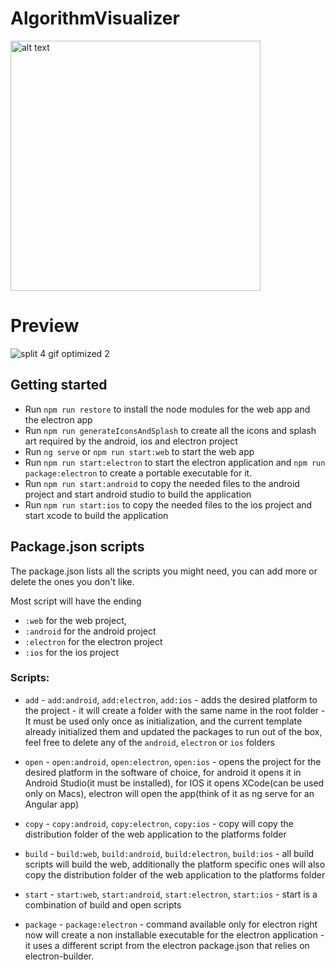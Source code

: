 # AlgorithmVisualizer

<img src="https://user-images.githubusercontent.com/33485041/86045483-5daf2500-ba54-11ea-98eb-d0b473e42e6e.png" alt="alt text" width="400" height="400">

# Preview

![split 4 gif optimized 2](https://user-images.githubusercontent.com/33485041/86045406-39534880-ba54-11ea-9b2f-3e5b74dce8d6.gif)

## Getting started

- Run `npm run restore` to install the node modules for the web app and the electron app
- Run `npm run generateIconsAndSplash` to create all the icons and splash art required by the android, ios and electron project
- Run `ng serve` or `npm run start:web` to start the web app
- Run `npm run start:electron` to start the electron application and `npm run package:electron` to create a portable executable for it.
- Run `npm run start:android` to copy the needed files to the android project and start android studio to build the application
- Run `npm run start:ios` to copy the needed files to the ios project and start xcode to build the application

## Package.json scripts

The package.json lists all the scripts you might need, you can add more or delete the ones you don't like.

Most script will have the ending

- `:web` for the web project,
- `:android` for the android project
- `:electron` for the electron project
- `:ios` for the ios project

### Scripts:

- `add` - `add:android`, `add:electron`, `add:ios` - adds the desired platform to the project - it will create a folder with the same name in the root folder - It must be used only once as initialization, and the current template already initialized them and updated the packages to run out of the box, feel free to delete any of the `android`, `electron` or `ios` folders

- `open` - `open:android`, `open:electron`, `open:ios` - opens the project for the desired platform in the software of choice, for android it opens it in Android Studio(it must be installed), for IOS it opens XCode(can be used only on Macs), electron will open the app(think of it as ng serve for an Angular app)

- `copy` - `copy:android`, `copy:electron`, `copy:ios` - copy will copy the distribution folder of the web application to the platforms folder

- `build` - `build:web`, `build:android`, `build:electron`, `build:ios` - all build scripts will build the web, additionally the platform specific ones will also copy the distribution folder of the web application to the platforms folder

- `start` - `start:web`, `start:android`, `start:electron`, `start:ios` - start is a combination of build and open scripts

- `package` - `package:electron` - command available only for electron right now will create a non installable executable for the electron application - it uses a different script from the electron package.json that relies on electron-builder.
